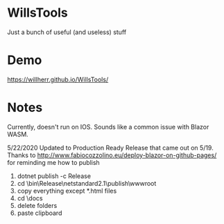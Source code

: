 # WillsTools
 Just a bunch of useful (and useless) stuff

# Demo
https://willherr.github.io/WillsTools/
 
 # Notes
 Currently, doesn't run on IOS. Sounds like a common issue with Blazor WASM.
 
 5/22/2020
 Updated to Production Ready Release that came out on 5/19. Thanks to http://www.fabiocozzolino.eu/deploy-blazor-on-github-pages/ for reminding me how to publish
 1. dotnet publish -c Release
 2. cd \bin\Release\netstandard2.1\publish\wwwroot 
 3. copy everything except *.html files
 4. cd \docs
 5. delete folders
 6. paste clipboard
